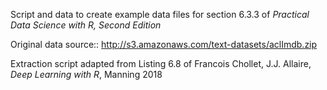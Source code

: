 
Script and data to create example data files for section 6.3.3 of *Practical Data Science with R, Second Edition*

Original data source:: <http://s3.amazonaws.com/text-datasets/aclImdb.zip>

Extraction script adapted from Listing 6.8 of Francois Chollet, J.J. Allaire, *Deep Learning with R*, Manning 2018
